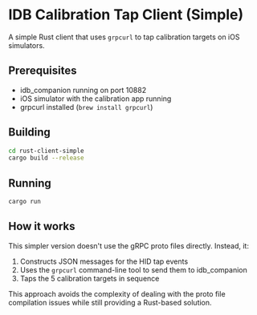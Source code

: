 # IDB Calibration Tap Client (Simple)

A simple Rust client that uses `grpcurl` to tap calibration targets on iOS simulators.

## Prerequisites

- idb_companion running on port 10882
- iOS simulator with the calibration app running
- grpcurl installed (`brew install grpcurl`)

## Building

```bash
cd rust-client-simple
cargo build --release
```

## Running

```bash
cargo run
```

## How it works

This simpler version doesn't use the gRPC proto files directly. Instead, it:
1. Constructs JSON messages for the HID tap events
2. Uses the `grpcurl` command-line tool to send them to idb_companion
3. Taps the 5 calibration targets in sequence

This approach avoids the complexity of dealing with the proto file compilation issues while still providing a Rust-based solution.